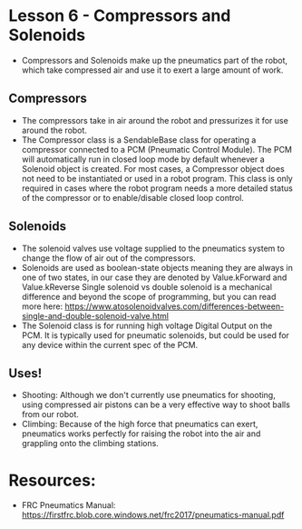 # Lesson 6 - Compressors and Solenoids

- Compressors and Solenoids make up the pneumatics part of the robot, which take compressed air and use it to exert a large amount of work. 

## Compressors
- The compressors take in air around the robot and pressurizes it for use around the robot. 
- The Compressor class is a SendableBase class for operating a compressor connected to a PCM (Pneumatic Control Module). The PCM will automatically run in closed loop mode by default whenever a Solenoid object is created. For most cases, a Compressor object does not need to be instantiated or used in a robot program. This class is only required in cases where the robot program needs a more detailed status of the compressor or to enable/disable closed loop control.


## Solenoids
- The solenoid valves use voltage supplied to the pneumatics system to change the flow of air out of the compressors. 
- Solenoids are used as boolean-state objects meaning they are always in one of two states, in our case they are denoted by Value.kForward and Value.kReverse
Single solenoid vs double solenoid is a mechanical difference and beyond the scope of programming, but you can read more here: https://www.atosolenoidvalves.com/differences-between-single-and-double-solenoid-valve.html
- The Solenoid class is for running high voltage Digital Output on the PCM. It is typically used for pneumatic solenoids, but could be used for any device within the current spec of the PCM.

## Uses!
- Shooting: Although we don't currently use pneumatics for shooting, using compressed air pistons can be a very effective way to shoot balls from our robot.
- Climbing: Because of the high force that pneumatics can exert, pneumatics works perfectly for raising the robot into the air and grappling onto the climbing stations. 


# Resources:
- FRC Pneumatics Manual: https://firstfrc.blob.core.windows.net/frc2017/pneumatics-manual.pdf